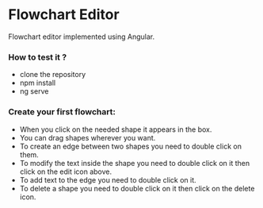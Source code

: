 
# Flowchart Editor

Flowchart editor implemented using Angular.

### How to test it ?
- clone the repository 
- npm install 
- ng serve

### Create your first flowchart: 

- When you click on the needed shape it appears in the box.
- You can drag shapes wherever you want. 
- To create an edge between two shapes you need to double click on them. 
- To modify the text inside the shape you need to double click on it then click on the edit icon above. 
- To add text to the edge you need to double click on it.
- To delete a shape you need to double click on it then click on the delete icon.
